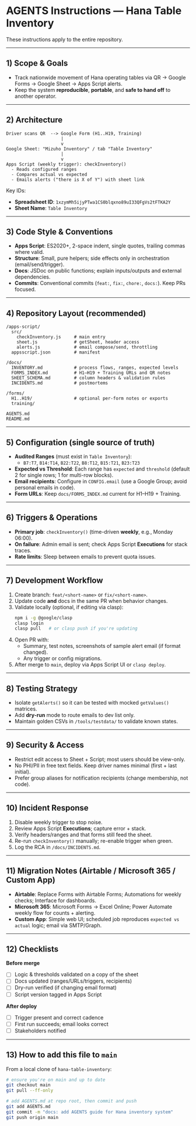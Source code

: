 
# AGENTS Instructions — Hana Table Inventory

These instructions apply to the entire repository.

---

## 1) Scope & Goals
- Track nationwide movement of Hana operating tables via QR → Google Forms → Google Sheet → Apps Script alerts.
- Keep the system **reproducible**, **portable**, and **safe to hand off** to another operator.

---

## 2) Architecture
```
Driver scans QR  --> Google Form (H1..H19, Training)
                     |
                     v
Google Sheet: "Mizuho Inventory" / tab "Table Inventory"
                     |
                     v
Apps Script (weekly trigger): checkInventory()
  - Reads configured ranges
  - Compares actual vs expected
  - Emails alerts ("there is X of Y") with sheet link
```
Key IDs:
- **Spreadsheet ID**: `1xzymMh5ijyPTwa1CS0blqxno89uI33QFgVs2tFTKA2Y`
- **Sheet Name**: `Table Inventory`

---

## 3) Code Style & Conventions
- **Apps Script**: ES2020+, 2-space indent, single quotes, trailing commas where valid.
- **Structure**: Small, pure helpers; side effects only in orchestration (email/send/trigger).
- **Docs**: JSDoc on public functions; explain inputs/outputs and external dependencies.
- **Commits**: Conventional commits (`feat:`, `fix:`, `chore:`, `docs:`). Keep PRs focused.

---

## 4) Repository Layout (recommended)
```
/apps-script/
  src/
    checkInventory.js     # main entry
    sheet.js              # getSheet, header access
    alerts.js             # email compose/send, throttling
  appsscript.json         # manifest

/docs/
  INVENTORY.md            # process flows, ranges, expected levels
  FORMS_INDEX.md          # H1–H19 + Training URLs and QR notes
  SHEET_SCHEMA.md         # column headers & validation rules
  INCIDENTS.md            # postmortems

/forms/
  H1..H19/                # optional per-form notes or exports
  training/

AGENTS.md
README.md
```

---

## 5) Configuration (single source of truth)
- **Audited Ranges** (must exist in `Table Inventory`):
  - `B7:T7`, `B14:T14`, `B22:T22`, `B8:T12`, `B15:T21`, `B23:T23`
- **Expected vs Threshold**: Each range has `expected` and `threshold` (default 2 for single rows; 1 for multi-row blocks).
- **Email recipients**: Configure in `CONFIG.email` (use a Google Group; avoid personal emails in code).
- **Form URLs**: Keep `docs/FORMS_INDEX.md` current for H1–H19 + Training.

---

## 6) Triggers & Operations
- **Primary job**: `checkInventory()` (time-driven **weekly**, e.g., Monday 06:00).
- **On failure**: Admin email is sent; check Apps Script **Executions** for stack traces.
- **Rate limits**: Sleep between emails to prevent quota issues.

---

## 7) Development Workflow
1. Create branch: `feat/<short-name>` or `fix/<short-name>`.
2. Update code **and** docs in the same PR when behavior changes.
3. Validate locally (optional, if editing via clasp):
   ```bash
   npm i -g @google/clasp
   clasp login
   clasp pull   # or clasp push if you're updating
   ```
4. Open PR with:
   - Summary, test notes, screenshots of sample alert email (if format changed).
   - Any trigger or config migrations.
5. After merge to `main`, deploy via Apps Script UI or `clasp deploy`.

---

## 8) Testing Strategy
- Isolate `getAlerts()` so it can be tested with mocked `getValues()` matrices.
- Add **dry-run** mode to route emails to dev list only.
- Maintain golden CSVs in `/tools/testdata/` to validate known states.

---

## 9) Security & Access
- Restrict edit access to Sheet + Script; most users should be view-only.
- No PHI/PII in free text fields. Keep driver names minimal (first + last initial).
- Prefer group aliases for notification recipients (change membership, not code).

---

## 10) Incident Response
1. Disable weekly trigger to stop noise.
2. Review Apps Script **Executions**; capture error + stack.
3. Verify headers/ranges and that forms still feed the sheet.
4. Re-run `checkInventory()` manually; re-enable trigger when green.
5. Log the RCA in `/docs/INCIDENTS.md`.

---

## 11) Migration Notes (Airtable / Microsoft 365 / Custom App)
- **Airtable**: Replace Forms with Airtable Forms; Automations for weekly checks; Interface for dashboards.
- **Microsoft 365**: Microsoft Forms → Excel Online; Power Automate weekly flow for counts + alerting.
- **Custom App**: Simple web UI; scheduled job reproduces `expected vs actual` logic; email via SMTP/Graph.

---

## 12) Checklists
**Before merge**
- [ ] Logic & thresholds validated on a copy of the sheet
- [ ] Docs updated (ranges/URLs/triggers, recipients)
- [ ] Dry-run verified (if changing email format)
- [ ] Script version tagged in Apps Script

**After deploy**
- [ ] Trigger present and correct cadence
- [ ] First run succeeds; email looks correct
- [ ] Stakeholders notified

---

## 13) How to add this file to `main`
From a local clone of `hana-table-inventory`:
```bash
# ensure you're on main and up to date
git checkout main
git pull --ff-only

# add AGENTS.md at repo root, then commit and push
git add AGENTS.md
git commit -m "docs: add AGENTS guide for Hana inventory system"
git push origin main
```
